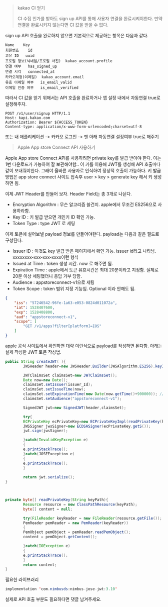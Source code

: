 > kakao CI 얻기
> 
> CI 수집 인가를 받아도 sign up API를 통해 사용자 연결을 완료시켜야한다.
> 만약 연결을 완료시키지 않는다면 CI 값을 받을 수 없다.

sign up API 호출을 완료하지 않으면 기본적으로 제공하는 항목은 다음과 같다.

```shell
Name	Key
회원번호	id
고유 ID	uuid
프로필 정보(닉네임/프로필 사진)	kakao_account.profile
연결 여부	has_signed_up
연결 시각	connected_at
카카오계정(이메일)	kakao_account.email
유효 이메일 여부	is_email_valid
이메일 인증 여부	is_email_verified
```
따라서 CI 값을 얻기 위해서는 API 호출을 완료하거나 앱 설정 내에서 자동연결 true로 설정해주자.

```shell
POST /v1/user/signup HTTP/1.1
Host: kapi.kakao.com
Authorization: Bearer ${ACCESS_TOKEN}
Content-type: application/x-www-form-urlencoded;charset=utf-8
```

또는 내 애플리케이션 -> 카카오 로그인 -> 맨 아래 자동연결 설정여부 true로 해주기



>Apple App store Connect API 사용하기



Apple App store Connect API를 사용하려면 private key를 발급 받아야 한다.
이는 1번 다운로드가 가능하여 잘 보관해야함..
이 키를 이용해 JWT를 생성해 API 호출마다 같이 보내줘야한다. 그래야
올바른 사용자로 인식하여 정상적 호출이 가능하다.
키 발급 방법은 app store connect 사이트 접속후
user > key > generate key 해서 키 생성하면 됨.

이제 JWT Header를 만들어 보자.
Header Field는 총 3개로 나뉜다. 
- Encryption Algorithm : 무슨 알고리즘 쓸건지. apple에서 무조건 ES256으로 사용하라함.
- Key ID : 키 발급 받으면 개인키 ID 확인 가능.
- Token Type : type JWT 로 세팅

이제 토큰에 실어보낼 payload 정보를 만들어야한다.
payload는 다음과 같은 필드로 구성된다.
- Issuer ID : 이것도 key 발급 받은 페이지에서 확인 가능. issuer id라고 나타남. xxxxxxxx-xxx-xxx-xxxx이런 형식
- Issued at Time : token 생성 시간. now 로 해주면 됨.
- Expiration Time : apple에서 토큰 유효시간은 최대 20분이라고 지정함. 실제로 20분 이상 세팅했더니 응답 거부 당함.
- Audience : appstoreconnect-v1으로 세팅
- Token Scope : token 범위 지정 기능임. Optional 이라 안해도 됨.

```json
{
    "iss": "57246542-96fe-1a63-e053-0824d011072a",
    "iat": 1528407600,
    "exp": 1528408800,
    "aud": "appstoreconnect-v1",
    "scope": [
        "GET /v1/apps?filter[platform]=IOS"
    ]
}
```
apple 공식 사이트에서 확인하면 대략 이런식으로 payload를 작성하면 된다함.
아래는 실제 작성한 JWT 토큰 작성법.

```java
public String createJWT( ){
        JWSHeader header=new JWSHeader.Builder(JWSAlgorithm.ES256).keyID(keyId).type(JOSEObjectType.JWT).build();

        JWTClaimsSet claimsSet=new JWTClaimsSet();
        Date now=new Date();
        claimsSet.setIssuer(issuer_Id);
        claimsSet.setIssueTime(now);
        claimsSet.setExpirationTime(new Date(now.getTime()+900000)); // exp 15 minutes
        claimsSet.setAudience("appstoreconnect-v1");

        SignedJWT jwt=new SignedJWT(header,claimsSet);

        try{
        ECPrivateKey ecPrivateKey=new ECPrivateKeyImpl(readPrivateKey(keyPath));
        JWSSigner jwsSigner=new ECDSASigner(ecPrivateKey.getS());
        jwt.sign(jwsSigner);

        }catch(InvalidKeyException e)
        {
        e.printStackTrace();
        }catch(JOSEException e)
        {
        e.printStackTrace();
        }
        
        return jwt.serialize();
}



private byte[] readPrivateKey(String keyPath){
        Resource resource = new ClassPathResource(keyPath);
        byte[] content = null;

        try(FileReader keyReader = new FileReader(resource.getFile());
        PemReader pemReader = new PemReader(keyReader))
        {
        PemObject pemObject = pemReader.readPemObject();
        content = pemObject.getContent();

        }catch(IOException e)
        {
        e.printStackTrace();
        }
        return content;
}
```

필요한 라이브러리

```java
implementation 'com.nimbusds:nimbus-jose-jwt:3.10'
```

실제로 API 호출 부분도 필요하다면 댓글 남겨주세요.
